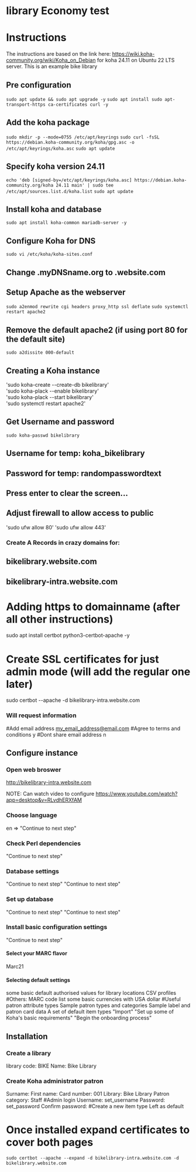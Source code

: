 # library Economy test

# Instructions 
The instructions are based on the link here: https://wiki.koha-community.org/wiki/Koha_on_Debian for koha 24.11 on Ubuntu 22 LTS server. This is an example bike library

## Pre configuration
`sudo apt update && sudo apt upgrade -y`
`sudo apt install sudo apt-transport-https ca-certificates curl -y`

## Add the koha package
`sudo mkdir -p --mode=0755 /etc/apt/keyrings`
`sudo curl -fsSL https://debian.koha-community.org/koha/gpg.asc -o /etc/apt/keyrings/koha.asc`
`sudo apt update`

## Specify koha version 24.11
`echo 'deb [signed-by=/etc/apt/keyrings/koha.asc] https://debian.koha-community.org/koha 24.11 main' | sudo tee /etc/apt/sources.list.d/koha.list`
`sudo apt update`

## Install koha and database
`sudo apt install koha-common mariadb-server -y`

## Configure Koha for DNS
`sudo vi /etc/koha/koha-sites.conf`
## Change .myDNSname.org to .website.com

## Setup Apache as the webserver
`sudo a2enmod rewrite cgi headers proxy_http ssl deflate`
`sudo systemctl restart apache2`

## Remove the default apache2 (if using port 80 for the default site)
`sudo a2dissite 000-default`

## Creating a Koha instance
'sudo koha-create --create-db bikelibrary'<br>
'sudo koha-plack --enable bikelibrary'<br>
'sudo koha-plack --start bikelibrary'<br>
'sudo systemctl restart apache2'<br>

## Get Username and password
`sudo koha-passwd bikelibrary`
## Username for temp: koha_bikelibrary
## Password for temp: randompasswordtext
## Press enter to clear the screen...

## Adjust firewall to allow access to public 
'sudo ufw allow 80'
'sudo ufw allow 443'

### Create A Records in crazy domains for:
## bikelibrary.website.com
## bikelibrary-intra.website.com

# Adding https to domainname (after all other instructions) 
sudo apt install certbot python3-certbot-apache -y

# Create SSL certificates for just admin mode (will add the regular one later)
sudo certbot --apache -d bikelibrary-intra.website.com
### Will request information
#Add email address
my_email_address@email.com
#Agree to terms and conditions
y
#Dont share email address
n
###

## Configure instance 
### Open web broswer
http://bikelibrary-intra.website.com

NOTE: Can watch video to configure
https://www.youtube.com/watch?app=desktop&v=RLvdhERXfAM

### Choose language
en => "Continue to next step"
### Check Perl dependencies
"Continue to next step"
### Database settings
"Continue to next step"
"Continue to next step"
### Set up database
"Continue to next step"
"Continue to next step"
### Install basic configuration settings
"Continue to next step"
   #### Select your MARC flavor
   Marc21
   #### Selecting default settings
   some basic default authorised values for library locations
   CSV profiles
   #Others: MARC code list
   some basic currencies with USA dollar
   #Useful patron attribute types
   Sample patron types and categories
   Sample label and patron card data
   A set of default item types
   "Import"
   "Set up some of Koha's basic requirements"
   "Begin the onboarding process"
## Installation
### Create a library
library code: BIKE
Name: Bike Library
### Create Koha administrator patron
Surname: 
First name: 
Card number: 001
Library: Bike Library
Patron category: Staff
  #Admin login
  Username: set_username
  Password: set_password
  Confirm password: 
#Create a new item type
Left as default

# Once installed expand certificates to cover both pages
`sudo certbot --apache --expand -d bikelibrary-intra.website.com -d bikelibrary.website.com`

